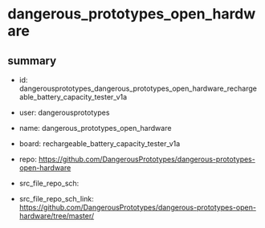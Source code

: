 # dangerous_prototypes_open_hardware
 
## summary 
* id: dangerousprototypes_dangerous_prototypes_open_hardware_rechargeable_battery_capacity_tester_v1a
* user: dangerousprototypes
* name: dangerous_prototypes_open_hardware
* board: rechargeable_battery_capacity_tester_v1a
* repo: https://github.com/DangerousPrototypes/dangerous-prototypes-open-hardware



* src_file_repo_sch: 
* src_file_repo_sch_link: https://github.com/DangerousPrototypes/dangerous-prototypes-open-hardware/tree/master/






